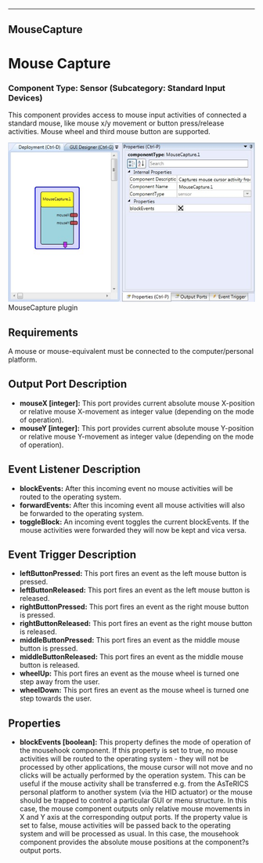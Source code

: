   
---
MouseCapture
---

# Mouse Capture

### Component Type: Sensor (Subcategory: Standard Input Devices)

This component provides access to mouse input activities of connected a standard mouse, like mouse x/y movement or button press/release activities. Mouse wheel and third mouse button are supported.

![Screenshot: MouseCapture plugin](img/MouseCapture.jpg "Screenshot: MouseCapture plugin")  
MouseCapture plugin

## Requirements

A mouse or mouse-equivalent must be connected to the computer/personal platform.

## Output Port Description

*   **mouseX \[integer\]:** This port provides current absolute mouse X-position or relative mouse X-movement as integer value (depending on the mode of operation).
*   **mouseY \[integer\]:** This port provides current absolute mouse Y-position or relative mouse Y-movement as integer value (depending on the mode of operation).

## Event Listener Description

*   **blockEvents:** After this incoming event no mouse activities will be routed to the operating system.
*   **forwardEvents:** After this incoming event all mouse activities will also be forwarded to the operating system.
*   **toggleBlock:** An incoming event toggles the current blockEvents. If the mouse activities were forwarded they will now be kept and vica versa.

## Event Trigger Description

*   **leftButtonPressed:** This port fires an event as the left mouse button is pressed.
*   **leftButtonReleased:** This port fires an event as the left mouse button is released.
*   **rightButtonPressed:** This port fires an event as the right mouse button is pressed.
*   **rightButtonReleased:** This port fires an event as the right mouse button is released.
*   **middleButtonPressed:** This port fires an event as the middle mouse button is pressed.
*   **middleButtonReleased:** This port fires an event as the middle mouse button is released.
*   **wheelUp:** This port fires an event as the mouse wheel is turned one step away from the user.
*   **wheelDown:** This port fires an event as the mouse wheel is turned one step towards the user.

## Properties

*   **blockEvents \[boolean\]:** This property defines the mode of operation of the mousehook component. If this property is set to true, no mouse activities will be routed to the operating system - they will not be processed by other applications, the mouse cursor will not move and no clicks will be actually performed by the operation system. This can be useful if the mouse activity shall be transferred e.g. from the AsTeRICS personal platform to another system (via the HID actuator) or the mouse should be trapped to control a particular GUI or menu structure. In this case, the mouse component outputs only relative mouse movements in X and Y axis at the corresponding output ports. If the property value is set to false, mouse activities will be passed back to the operating system and will be processed as usual. In this case, the mousehook component provides the absolute mouse positions at the component?s output ports.